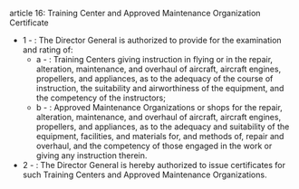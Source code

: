 article 16: Training Center and Approved Maintenance Organization Certificate 

<ul>
			<li>1 - : The Director General is authorized to provide for the examination and rating of: <ul>
						<li>a - : Training Centers giving instruction in flying or in the repair, alteration, maintenance, and overhaul of aircraft, aircraft engines, propellers, and appliances, as to the adequacy of the course of instruction, the suitability and airworthiness of the equipment, and the competency of the instructors; <ul>
						</ul></li>						<li>b - : Approved Maintenance Organizations or shops for the repair, alteration, maintenance, and overhaul of aircraft, aircraft engines, propellers, and appliances, as to the adequacy and suitability of the equipment, facilities, and materials for, and methods of, repair and overhaul, and the competency of those engaged in the work or giving any instruction therein. <ul>
						</ul></li>			</ul></li>			<li>2 - : The Director General is hereby authorized to issue certificates for such Training Centers and Approved Maintenance Organizations.<ul>
			</ul></li></ul>